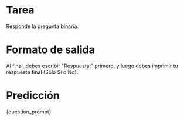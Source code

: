 # Tarea
Responde la pregunta binaria.

# Formato de salida
Al final, debes escribir "Respuesta:" primero, y luego debes imprimir tu respuesta final (Solo Sí o No).

# Predicción
{question_prompt}
